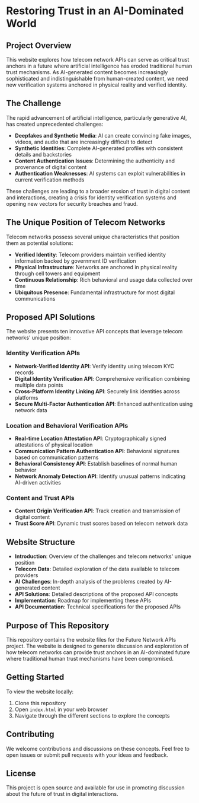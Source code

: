 # Restoring Trust in an AI-Dominated World

## Project Overview

This website explores how telecom network APIs can serve as critical trust anchors in a future where artificial intelligence has eroded traditional human trust mechanisms. As AI-generated content becomes increasingly sophisticated and indistinguishable from human-created content, we need new verification systems anchored in physical reality and verified identity.

## The Challenge

The rapid advancement of artificial intelligence, particularly generative AI, has created unprecedented challenges:

- **Deepfakes and Synthetic Media**: AI can create convincing fake images, videos, and audio that are increasingly difficult to detect
- **Synthetic Identities**: Complete AI-generated profiles with consistent details and backstories
- **Content Authentication Issues**: Determining the authenticity and provenance of digital content
- **Authentication Weaknesses**: AI systems can exploit vulnerabilities in current verification methods

These challenges are leading to a broader erosion of trust in digital content and interactions, creating a crisis for identity verification systems and opening new vectors for security breaches and fraud.

## The Unique Position of Telecom Networks

Telecom networks possess several unique characteristics that position them as potential solutions:

- **Verified Identity**: Telecom providers maintain verified identity information backed by government ID verification
- **Physical Infrastructure**: Networks are anchored in physical reality through cell towers and equipment
- **Continuous Relationship**: Rich behavioral and usage data collected over time
- **Ubiquitous Presence**: Fundamental infrastructure for most digital communications

## Proposed API Solutions

The website presents ten innovative API concepts that leverage telecom networks' unique position:

### Identity Verification APIs
- **Network-Verified Identity API**: Verify identity using telecom KYC records
- **Digital Identity Verification API**: Comprehensive verification combining multiple data points
- **Cross-Platform Identity Linking API**: Securely link identities across platforms
- **Secure Multi-Factor Authentication API**: Enhanced authentication using network data

### Location and Behavioral Verification APIs
- **Real-time Location Attestation API**: Cryptographically signed attestations of physical location
- **Communication Pattern Authentication API**: Behavioral signatures based on communication patterns
- **Behavioral Consistency API**: Establish baselines of normal human behavior
- **Network Anomaly Detection API**: Identify unusual patterns indicating AI-driven activities

### Content and Trust APIs
- **Content Origin Verification API**: Track creation and transmission of digital content
- **Trust Score API**: Dynamic trust scores based on telecom network data

## Website Structure

- **Introduction**: Overview of the challenges and telecom networks' unique position
- **Telecom Data**: Detailed exploration of the data available to telecom providers
- **AI Challenges**: In-depth analysis of the problems created by AI-generated content
- **API Solutions**: Detailed descriptions of the proposed API concepts
- **Implementation**: Roadmap for implementing these APIs
- **API Documentation**: Technical specifications for the proposed APIs

## Purpose of This Repository

This repository contains the website files for the Future Network APIs project. The website is designed to generate discussion and exploration of how telecom networks can provide trust anchors in an AI-dominated future where traditional human trust mechanisms have been compromised.

## Getting Started

To view the website locally:

1. Clone this repository
2. Open `index.html` in your web browser
3. Navigate through the different sections to explore the concepts

## Contributing

We welcome contributions and discussions on these concepts. Feel free to open issues or submit pull requests with your ideas and feedback.

## License

This project is open source and available for use in promoting discussion about the future of trust in digital interactions.
